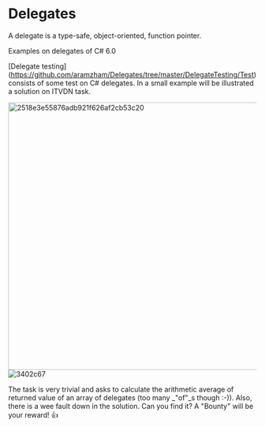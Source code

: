 # Delegates

A delegate is a type-safe, object-oriented, function pointer.

Examples on delegates of C# 6.0

[Delegate testing] (https://github.com/aramzham/Delegates/tree/master/DelegateTesting/Test) consists of some test on C# delegates. In a small example will be illustrated a solution on ITVDN task.

<img width="542" alt="2518e3e55876adb921f626af2cb53c20" src="https://cloud.githubusercontent.com/assets/25085025/22185686/7d5f1492-e103-11e6-9b5f-f7cfa25b37e8.png"> ![3402c67](https://cloud.githubusercontent.com/assets/25085025/22185698/be1a2378-e103-11e6-9b42-c93d2855a2f5.jpg)

The task is very trivial and asks to calculate the arithmetic average of returned value of an array of delegates (too many _"of"_s though :-)).
Also, there is a wee fault down in the solution. Can you find it? A "Bounty" will be your reward! :+1:
